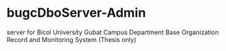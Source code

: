 # bugcDboServer-Admin
server for Bicol University Gubat Campus 
Department Base Organization
Record and Monitoring System
(Thesis only)
